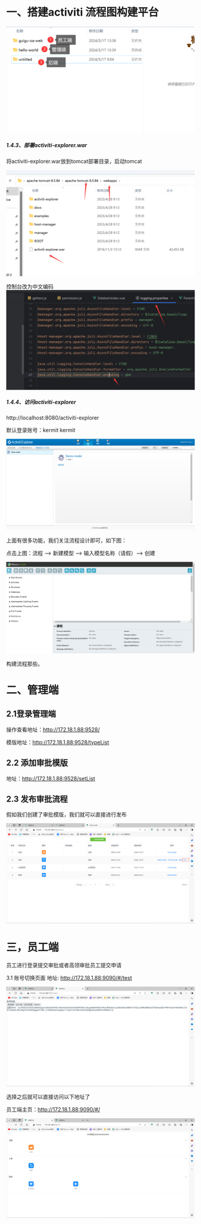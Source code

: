 # 一、搭建activiti 流程图构建平台



![image-20240517134017707](./activiti项目流程.assets/image-20240517134017707.png)



##### 1.4.3、部署activiti-explorer.war

将activiti-explorer.war放到tomcat部署目录，启动tomcat

![image-20230428091632730](./activiti项目流程.assets/image-20230428091632730.png)



控制台改为中文编码![image-20230428091712257](./activiti项目流程.assets/image-20230428091712257.png)



##### 1.4.4、访问activiti-explorer

http://localhost:8080/activiti-explorer

默认登录账号：kermit	kermit

![67179818149](./activiti项目流程.assets/1671798181491.png)

上面有很多功能，我们关注流程设计即可，如下图：

点击上图：流程 --> 新建模型 --> 输入模型名称（请假）--> 创建

![67179841700](./activiti项目流程.assets/1671798417009.png)



构建流程那些。



# 二、管理端

## 2.1登录管理端

操作查看地址：http://172.18.1.88:9528/

模版地址：http://172.18.1.88:9528/typeList



## 2.2 添加审批模版

地址：http://172.18.1.88:9528/setList

## 2.3  发布审批流程

假如我们创建了审批模版，我们就可以直接进行发布

![image-20240517133054071](./activiti项目流程.assets/image-20240517133054071.png)



# 三，员工端



 员工进行登录提交审批或者高领审批员工提交申请

3.1 账号切换页面 地址: http://172.18.1.88:9090/#/test

![image-20240517133554349](./activiti项目流程.assets/image-20240517133554349.png)

选择之后就可以直接访问以下地址了

员工端主页：http://172.18.1.88:9090/#/

![image-20240517133603397](./activiti项目流程.assets/image-20240517133603397.png)